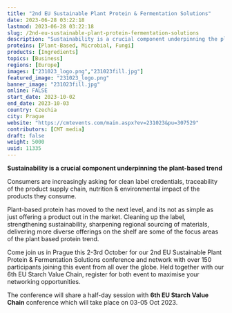 ```yaml
---
title: "2nd EU Sustainable Plant Protein & Fermentation Solutions"
date: 2023-06-28 03:22:18
lastmod: 2023-06-28 03:22:18
slug: /2nd-eu-sustainable-plant-protein-fermentation-solutions
description: "Sustainability is a crucial component underpinning the plant-based trendConsumers are increasingly asking for clean label credentials, traceability of the product supply chain, nutrition & environmental impact of the products they consume."
proteins: [Plant-Based, Microbial, Fungi]
products: [Ingredients]
topics: [Business]
regions: [Europe]
images: ["231023_logo.png","231023fill.jpg"]
featured_image: "231023_logo.png"
banner_image: "231023fill.jpg"
online: FALSE
start_date: 2023-10-02
end_date: 2023-10-03
country: Czechia
city: Prague
website: "https://cmtevents.com/main.aspx?ev=231023&pu=307529"
contributors: [CMT media]
draft: false
weight: 5000
uuid: 11335
---
```

<p><strong>Sustainability is a crucial component underpinning the plant-based trend</strong></p>
<p>Consumers are increasingly asking for clean label credentials, traceability of the product supply chain, nutrition & environmental impact of the products they consume.</p>
<p>Plant-based protein has moved to the next level, and its not as simple as just offering a product out in the market. Cleaning up the label, strengthening sustainability, sharpening regional sourcing of materials, delivering more diverse offerings on the shelf are some of the focus areas of the plant based protein trend.</p>
<p>Come join us in Prague this 2-3rd October for our 2nd EU Sustainable Plant Protein & Fermentation Solutions conference and network with over 150 participants joining this event from all over the globe. Held together with our 6th EU Starch Value Chain, register for both event to maximise your networking opportunities.</p>
<p>The conference will share a half-day session with <strong>6th EU Starch Value Chain</strong> conference which will take place on 03-05 Oct 2023.</p>
